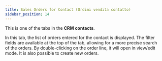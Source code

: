 ```yaml
---
title: Sales Orders for Contact (Ordini vendita contatto)
sidebar_position: 14
---
```


This is one of the tabs in the **CRM contacts**.

In this tab, the list of orders entered for the contact is displayed. The filter fields are available at the top of the tab, allowing for a more precise search of the orders. By double-clicking on the order line, it will open in view/edit mode. It is also possible to create new orders.